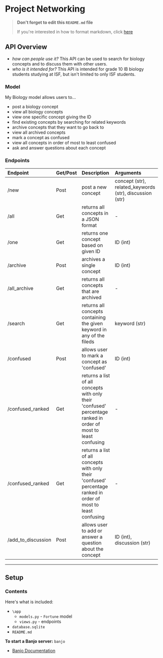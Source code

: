 # Project Networking


> **Don't forget to edit this `README.md` file**
>
> If you're interested in how to format markdown, click [here](https://www.markdownguide.org/basic-syntax/#images-1)

## API Overview
- *how can people use it?*
This API can be used to search for biology concepts and to discuss them with other users.
- *who is it intended for?*
This API is intended for grade 10 IB biology students studying at ISF, but isn't limited to only ISF students.

### Model
My Biology model allows users to...
* post a biology concept
* view all biology concepts
* view one specific concept giving the ID
* find existing concepts by searching for related keywords
* archive concepts that they want to go back to
* view all archived concepts
* mark a concept as confused
* view all concepts in order of most to least confused
* ask and answer questions about each concept

### Endpoints
| Endpoint | Get/Post | Description | Arguments|
| :---| :---  | :---| :---|
| /new | Post | post a new concept | concept (str), related_keywords (str), discussion (str)
| /all | Get | returns all concepts in a JSON format | -
| /one | Get | returns one concept based on given ID | ID (int)
| /archive | Post | archives a single concept | ID (int)
| /all_archive | Get | returns all concepts that are archived | -
| /search | Get | returns all concepts containing the given keyword in any of the fileds | keyword (str)
| /confused | Post | allows user to mark a concept as 'confused' | ID (int)
| /confused_ranked | Get | returns a list of all concepts with only their 'confused' percentage ranked in order of most to least confusing | -
| /confused_ranked | Get | returns a list of all concepts with only their 'confused' percentage ranked in order of most to least confusing | -
| /add_to_discussion | Post | allows user to add or answer a question about the concept | ID (int), discussion (str)

---

## Setup

### Contents

Here's what is included:
- `\app`
    - `models.py` - `Fortune` model
    - `views.py` - endpoints
- `database.sqlite`  
- `README.md` 

**To start a Banjo server:** `banjo` 
- [Banjo Documentation](https://the-isf-academy.github.io/banjo_docs/)



